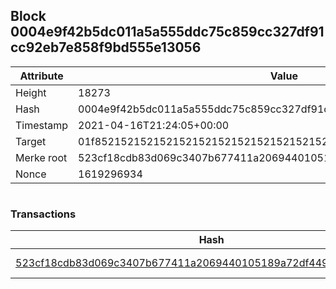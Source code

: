 ## Block 0004e9f42b5dc011a5a555ddc75c859cc327df91cc92eb7e858f9bd555e13056

Attribute | Value
--- | ---
Height | 18273
Hash | 0004e9f42b5dc011a5a555ddc75c859cc327df91cc92eb7e858f9bd555e13056
Timestamp | 2021-04-16T21:24:05+00:00
Target | 01f8521521521521521521521521521521521521521521521521521521521521
Merke root | 523cf18cdb83d069c3407b677411a2069440105189a72df449bb7bfd9ffe5718
Nonce | 1619296934

```

```

### Transactions

Hash | Amount
--- | ---
[523cf18cdb83d069c3407b677411a2069440105189a72df449bb7bfd9ffe5718](523cf18cdb83d069c3407b677411a2069440105189a72df449bb7bfd9ffe5718.md) | 10.00000000 SKEPTI 
